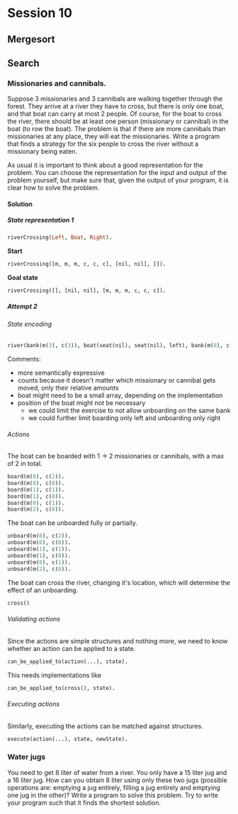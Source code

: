 # Session 10

## Mergesort

## Search

### Missionaries and cannibals.

Suppose 3 missionaries and 3 cannibals are walking together through the forest. They arrive at a river they have to cross, but there is only one boat, and that boat can carry at most 2 people. Of course, for the boat to cross the river, there should be at least one person (missionary or cannibal) in the boat (to row the boat). The problem is that if there are more cannibals than missionaries at any place, they will eat the missionaries.
Write a program that finds a strategy for the six people to cross the river without a missionary being eaten.

As usual it is important to think about a good representation for the problem. You can choose the representation for the input and output of the problem yourself, but make sure that, given the output of your program, it is clear how to solve the problem.

#### Solution

##### State representation 1

```prolog
riverCrossing(Left, Boat, Right).
```

**Start**

```prolog
riverCrossing([m, m, m, c, c, c], [nil, nil], []).
```

**Goal state**

```prolog
riverCrossing([], [nil, nil], [m, m, m, c, c, c]).
```

##### Attempt 2

###### State encoding

```prolog
river(bank(m(3), c(3)), boat(seat(nil), seat(nil), left), bank(m(0), c(0))).
```

Comments:
- more semantically expressive
- counts because it doesn't matter which missionary or cannibal gets moved, only their relative amounts
- boat might need to be a small array, depending on the implementation
- position of the boat might not be necessary
  - we could limit the exercise to not allow unboarding on the same bank
  - we could further limit boarding only left and unboarding only right

###### Actions

The boat can be boarded with 1 -> 2 missionaries or cannibals, with a max of 2 in total.

```prolog
board(m(0), c(2)).
board(m(0), c(0)).
board(m(1), c(1)).
board(m(1), c(0)).
board(m(0), c(1)).
board(m(2), c(0)).
```

The boat can be unboarded fully or partially.

```prolog
unboard(m(0), c(2)).
unboard(m(0), c(0)).
unboard(m(1), c(1)).
unboard(m(1), c(0)).
unboard(m(0), c(1)).
unboard(m(2), c(0)).
```

The boat can cross the river, changing it's location, which will determine the effect of an unboarding.

```prolog
cross()
```

###### Validating actions

Since the actions are simple structures and nothing more, we need to know whether an action can be applied to a state.

```prolog
can_be_applied_to(action(...), state).
```

This needs implementations like

```prolog
can_be_applied_to(cross(), state).
```

###### Executing actions

Similarly, executing the actions can be matched against structures.

```prolog
execute(action(...), state, newState).
```

### Water jugs

You need to get 8 liter of water from a river. You only have a 15 liter jug and a 16 liter jug. How can you obtain 8 liter using only these two jugs (possible operations are: emptying a jug entirely, filling a jug entirely and emptying one jug in the other)?
Write a program to solve this problem. Try to write your program such that it finds the shortest solution.
